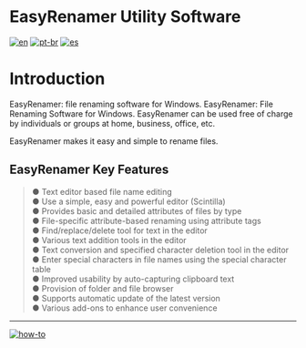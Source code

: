 # EasyRenamer Utility Software
[![en](https://img.shields.io/badge/lang-en-red.svg)](https://github.com/jonatasemidio/multilanguage-readme-pattern/blob/master/README.md)
[![pt-br](https://img.shields.io/badge/lang-pt--br-green.svg)](https://github.com/jonatasemidio/multilanguage-readme-pattern/blob/master/README.pt-br.md)
[![es](https://img.shields.io/badge/lang-es-yellow.svg)](https://github.com/jonatasemidio/multilanguage-readme-pattern/blob/master/README.es.md)

Introduction
============

EasyRenamer: file renaming software for Windows. EasyRenamer: File Renaming Software for Windows. EasyRenamer can be used free of charge by individuals or groups at home, business, office, etc.


EasyRenamer makes it easy and simple to rename files.

EasyRenamer Key Features
------------------------

> ● Text editor based file name editing   
> ● Use a simple, easy and powerful editor (Scintilla)   
> ● Provides basic and detailed attributes of files by type   
> ● File-specific attribute-based renaming using attribute tags   
> ● Find/replace/delete tool for text in the editor   
> ● Various text addition tools in the editor   
> ● Text conversion and specified character deletion tool in the editor   
> ● Enter special characters in file names using the special character table   
> ● Improved usability by auto-capturing clipboard text   
> ● Provision of folder and file browser   
> ● Supports automatic update of the latest version   
> ● Various add-ons to enhance user convenience   

---
[![how-to](https://img.shields.io/badge/how--to-use-blue.svg)](https://github.com/jonatasemidio/multilanguage-readme-pattern/blob/master/STEPS.md)
